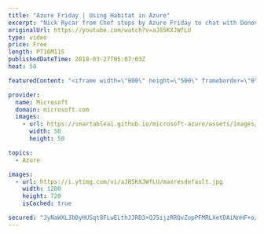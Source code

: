```yaml
---
title: "Azure Friday | Using Habitat in Azure"
excerpt: "Nick Rycar from Chef stops by Azure Friday to chat with Donovan Brown about Habitat, a simple, flexible way to build, deploy, and manage cloud-native applications. Habitat makes it easier to develop and promote changes by enabling each instance of your application to continually and independently apply"
originalUrl: https://youtube.com/watch?v=aJ85KXJWfLU
type: video
price: Free
length: PT16M11S
publishedDateTime: 2018-03-27T05:07:03Z
heat: 50

featuredContent: "<iframe width=\"800\" height=\"500\" frameborder=\"0\" src=\"https://www.youtube.com/embed/aJ85KXJWfLU\" allow=\"accelerometer; autoplay; encrypted-media; gyroscope; picture-in-picture\" allowfullscreen></iframe>"

provider:
  name: Microsoft
  domain: microsoft.com
  images:
    - url: https://smartableai.github.io/microsoft-azure/assets/images/organizations/microsoft.com-50x50.jpg
      width: 50
      height: 50

topics:
  - Azure

images:
  - url: https://i.ytimg.com/vi/aJ85KXJWfLU/maxresdefault.jpg
    width: 1280
    height: 720
    isCached: true

secured: "JyNaWXL3bDyHUSqt8FLwELthJJRD3+QJ5ijzRRQvZopPFMRLXetDAiNnHF+o/5hF7VdIAb7xATiy+wftUxqyopz1F8w6uB1Z2Asbiw4VMyfWq1lyZTXQiQGSt+G0RXGJVWXj5y5XrVvFMjFCdsCg2pIIXuiZgNVRYKDFdgWlx3IDORTe/Mz9Wvt9iZO59ag8+NpBAioR7IsQemYKUMOrsS0ZQltpEPrYcixMCwsOZFqL+OJ4n/iGF9e5QbamdH+BonGkObkvpmfIoJrSiT0GHxW+xr4axAXejkljt4t+bpiV1qC55UnivIZYJqP1Ogkfkf5y9NOLXr/bTtm6Q9BdPADjdrlTheQvBCW0JzmYqu/qHatVzqOlHTnOywbAUBSxXF0dijsDbZFw95wYPVrtLKRIMjm0rgGGcYm9K594I5M=;2ejrHyNkEP6WSFywUiFdHQ=="
---
```


